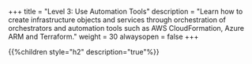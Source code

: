 +++
title = "Level 3: Use Automation Tools"
description = "Learn how to create infrastructure objects and services through orchestration of orchestrators and automation tools such as AWS CloudFormation, Azure ARM and Terraform."
weight = 30
alwaysopen = false
+++

{{%children style="h2" description="true"%}}
